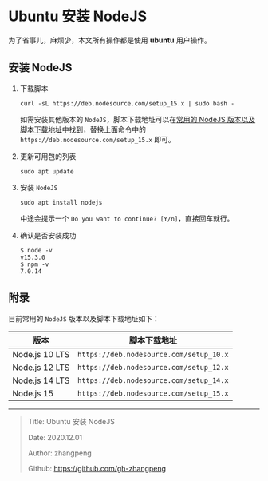 # Ubuntu 安装 NodeJS

为了省事儿，麻烦少，本文所有操作都是使用 **ubuntu** 用户操作。

## 安装 NodeJS

1. 下载脚本

    ```shell
    curl -sL https://deb.nodesource.com/setup_15.x | sudo bash -
    ```

    如需安装其他版本的 `NodeJS`，脚本下载地址可以在[常用的 NodeJS 版本以及脚本下载地址](#附录)中找到，替换上面命令中的 `https://deb.nodesource.com/setup_15.x` 即可。

2. 更新可用包的列表

    ```shell
    sudo apt update
    ```

3. 安装 `NodeJS`

    ```shell
    sudo apt install nodejs
    ```

    中途会提示一个 `Do you want to continue? [Y/n]`，直接回车就行。

4. 确认是否安装成功

    ```shell
    $ node -v
    v15.3.0
    $ npm -v
    7.0.14
    ```

## 附录

目前常用的 `NodeJS` 版本以及脚本下载地址如下：

| 版本    | 脚本下载地址                                |
| -------------- | ------------------------------------- |
| Node.js 10 LTS | `https://deb.nodesource.com/setup_10.x` |
| Node.js 12 LTS | `https://deb.nodesource.com/setup_12.x` |
| Node.js 14 LTS | `https://deb.nodesource.com/setup_14.x` |
| Node.js 15     | `https://deb.nodesource.com/setup_15.x` |

---

> Title: Ubuntu 安装 NodeJS
>
> Date: 2020.12.01
>
> Author: zhangpeng
>
> Github: <https://github.com/gh-zhangpeng>

